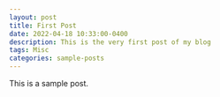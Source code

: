 ```yaml
---
layout: post
title: First Post
date: 2022-04-18 10:33:00-0400
description: This is the very first post of my blog
tags: Misc
categories: sample-posts
---
```

This is a sample post.